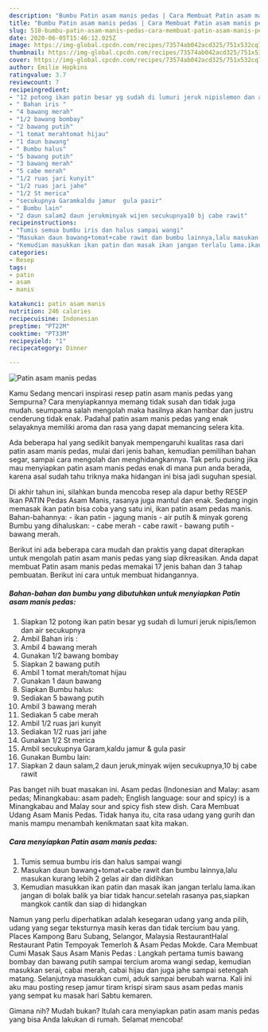 ```yaml
---
description: "Bumbu Patin asam manis pedas | Cara Membuat Patin asam manis pedas Yang Enak Dan Mudah"
title: "Bumbu Patin asam manis pedas | Cara Membuat Patin asam manis pedas Yang Enak Dan Mudah"
slug: 510-bumbu-patin-asam-manis-pedas-cara-membuat-patin-asam-manis-pedas-yang-enak-dan-mudah
date: 2020-06-05T15:46:12.025Z
image: https://img-global.cpcdn.com/recipes/73574ab042acd325/751x532cq70/patin-asam-manis-pedas-foto-resep-utama.jpg
thumbnail: https://img-global.cpcdn.com/recipes/73574ab042acd325/751x532cq70/patin-asam-manis-pedas-foto-resep-utama.jpg
cover: https://img-global.cpcdn.com/recipes/73574ab042acd325/751x532cq70/patin-asam-manis-pedas-foto-resep-utama.jpg
author: Emilie Hopkins
ratingvalue: 3.7
reviewcount: 7
recipeingredient:
- "12 potong ikan patin besar yg sudah di lumuri jeruk nipislemon dan air secukupnya"
- " Bahan iris "
- "4 bawang merah"
- "1/2 bawang bombay"
- "2 bawang putih"
- "1 tomat merahtomat hijau"
- "1 daun bawang"
- " Bumbu halus"
- "5 bawang putih"
- "3 bawang merah"
- "5 cabe merah"
- "1/2 ruas jari kunyit"
- "1/2 ruas jari jahe"
- "1/2 St merica"
- "secukupnya Garamkaldu jamur  gula pasir"
- " Bumbu lain"
- "2 daun salam2 daun jerukminyak wijen secukupnya10 bj cabe rawit"
recipeinstructions:
- "Tumis semua bumbu iris dan halus sampai wangi"
- "Masukan daun bawang+tomat+cabe rawit dan bumbu lainnya,lalu masukan kurang lebih 2 gelas air dan didihkan"
- "Kemudian masukkan ikan patin dan masak ikan jangan terlalu lama.ikan jangan di bolak balik ya biar tidak hancur.setelah rasanya pas,siapkan mangkok cantik dan siap di hidangkan"
categories:
- Resep
tags:
- patin
- asam
- manis

katakunci: patin asam manis 
nutrition: 246 calories
recipecuisine: Indonesian
preptime: "PT22M"
cooktime: "PT33M"
recipeyield: "1"
recipecategory: Dinner

---
```



![Patin asam manis pedas](https://img-global.cpcdn.com/recipes/73574ab042acd325/751x532cq70/patin-asam-manis-pedas-foto-resep-utama.jpg)

Kamu Sedang mencari inspirasi resep patin asam manis pedas yang Sempurna? Cara menyiapkannya memang tidak susah dan tidak juga mudah. seumpama salah mengolah maka hasilnya akan hambar dan justru cenderung tidak enak. Padahal patin asam manis pedas yang enak selayaknya memiliki aroma dan rasa yang dapat memancing selera kita.

Ada beberapa hal yang sedikit banyak mempengaruhi kualitas rasa dari patin asam manis pedas, mulai dari jenis bahan, kemudian pemilihan bahan segar, sampai cara mengolah dan menghidangkannya. Tak perlu pusing jika mau menyiapkan patin asam manis pedas enak di mana pun anda berada, karena asal sudah tahu triknya maka hidangan ini bisa jadi suguhan spesial.

Di akhir tahun ini, silahkan bunda mencoba resep ala dapur bethy RESEP Ikan PATIN Pedas Asam Manis, rasanya juga mantul dan enak. Sedang ingin memasak ikan patin bisa coba yang satu ini, ikan patin asam pedas manis. Bahan-bahannya: - ikan patin - jagung manis - air putih &amp; minyak goreng Bumbu yang dihaluskan: - cabe merah - cabe rawit - bawang putih - bawang merah.


Berikut ini ada beberapa cara mudah dan praktis yang dapat diterapkan untuk mengolah patin asam manis pedas yang siap dikreasikan. Anda dapat membuat Patin asam manis pedas memakai 17 jenis bahan dan 3 tahap pembuatan. Berikut ini cara untuk membuat hidangannya.

<!--inarticleads1-->

##### Bahan-bahan dan bumbu yang dibutuhkan untuk menyiapkan Patin asam manis pedas:

1. Siapkan 12 potong ikan patin besar yg sudah di lumuri jeruk nipis/lemon dan air secukupnya
1. Ambil  Bahan iris :
1. Ambil 4 bawang merah
1. Gunakan 1/2 bawang bombay
1. Siapkan 2 bawang putih
1. Ambil 1 tomat merah/tomat hijau
1. Gunakan 1 daun bawang
1. Siapkan  Bumbu halus:
1. Sediakan 5 bawang putih
1. Ambil 3 bawang merah
1. Sediakan 5 cabe merah
1. Ambil 1/2 ruas jari kunyit
1. Sediakan 1/2 ruas jari jahe
1. Gunakan 1/2 St merica
1. Ambil secukupnya Garam,kaldu jamur &amp; gula pasir
1. Gunakan  Bumbu lain:
1. Siapkan 2 daun salam,2 daun jeruk,minyak wijen secukupnya,10 bj cabe rawit


Pas banget niih buat masakan ini. Asam pedas (Indonesian and Malay: asam pedas; Minangkabau: asam padeh; English language: sour and spicy) is a Minangkabau and Malay sour and spicy fish stew dish. Cara Membuat Udang Asam Manis Pedas. Tidak hanya itu, cita rasa udang yang gurih dan manis mampu menambah kenikmatan saat kita makan. 

<!--inarticleads2-->

##### Cara menyiapkan Patin asam manis pedas:

1. Tumis semua bumbu iris dan halus sampai wangi
1. Masukan daun bawang+tomat+cabe rawit dan bumbu lainnya,lalu masukan kurang lebih 2 gelas air dan didihkan
1. Kemudian masukkan ikan patin dan masak ikan jangan terlalu lama.ikan jangan di bolak balik ya biar tidak hancur.setelah rasanya pas,siapkan mangkok cantik dan siap di hidangkan


Namun yang perlu diperhatikan adalah kesegaran udang yang anda pilih, udang yang segar teksturnya masih keras dan tidak tercium bau yang. Places Kampong Baru Subang, Selangor, Malaysia RestaurantHalal Restaurant Patin Tempoyak Temerloh &amp; Asam Pedas Mokde. Cara Membuat Cumi Masak Saus Asam Manis Pedas : Langkah pertama tumis bawang bombay dan bawang putih sampai tercium aroma wangi sedap, kemudian masukkan serai, cabai merah, cabai hijau dan juga jahe sampai setengah matang. Selanjutnya masukkan cumi, aduk sampai berubah warna. Kali ini aku mau posting resep jamur tiram krispi siram saus asam pedas manis yang sempat ku masak hari Sabtu kemaren. 

Gimana nih? Mudah bukan? Itulah cara menyiapkan patin asam manis pedas yang bisa Anda lakukan di rumah. Selamat mencoba!
